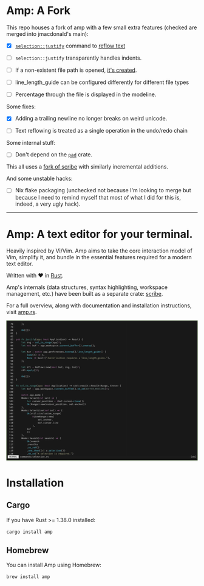 # Amp: A Fork
This repo houses a fork of amp with a few small extra features (checked are
merged into jmacdonald's main):

+ [x] [`selection::justify`](https://github.com/lincolnauster/amp/tree/master)
  command to [reflow text](https://github.com/jmacdonald/amp/issues/219)

- [ ] `selection::justify` transparently handles indents.

+ [ ] If a non-existent file path is opened, [it's
  created](https://github.com/lincolnauster/amp/tree/fcreate).

+ [ ] line_length_guide can be configured differently for different file types

+ [ ] Percentage through the file is displayed in the modeline.

Some fixes:

+ [x] Adding a trailing newline no longer breaks on weird unicode.
- [ ] Text reflowing is treated as a single operation in the undo/redo chain

Some internal stuff:

+ [ ] Don't depend on the [`pad`](https://github.com/ogham/rust-pad) crate.

This all uses a [fork of scribe](https://github.com/lincolnauster/scribe) with
similarly incremental additions.

And some unstable hacks:

+ [ ] Nix flake packaging (unchecked not because I'm looking to merge but
     because I need to remind myself that most of what I did for this is, indeed,
     a very ugly hack).

---

# Amp: A text editor for your terminal.

Heavily inspired by Vi/Vim. Amp aims to take the core interaction model of Vim,
simplify it, and bundle in the essential features required for a modern text
editor.

Written with :heart: in [Rust](http://rust-lang.org).

Amp's internals (data structures, syntax highlighting, workspace management, etc.)
have been built as a separate crate: [scribe](https://github.com/jmacdonald/scribe).

For a full overview, along with documentation and installation instructions, visit [amp.rs](https://amp.rs).

![Amp screenshot](screenshot.png?raw=true "Amp")

# Installation

## Cargo

If you have Rust >= 1.38.0 installed:

```
cargo install amp
```

## Homebrew

You can install Amp using Homebrew:

```
brew install amp
```
